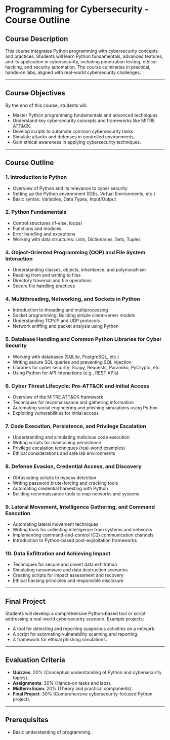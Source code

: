 # Programming for Cybersecurity - Course Outline

## Course Description

This course integrates Python programming with cybersecurity concepts and practices. Students will learn Python fundamentals, advanced features, and its application in cybersecurity, including penetration testing, ethical hacking, and security automation. The course culminates in practical, hands-on labs, aligned with real-world cybersecurity challenges.

---

## Course Objectives

By the end of this course, students will:

- Master Python programming fundamentals and advanced techniques.
- Understand key cybersecurity concepts and frameworks like MITRE ATT&CK.
- Develop scripts to automate common cybersecurity tasks.
- Simulate attacks and defenses in controlled environments.
- Gain ethical awareness in applying cybersecurity techniques.

---

## Course Outline

### 1. Introduction to Python

- Overview of Python and its relevance to cyber security
- Setting up the Python environment (IDEs, Virtual Environments, etc.)
- Basic syntax: Variables, Data Types, Input/Output

### 2. Python Fundamentals

- Control structures (if-else, loops)
- Functions and modules
- Error handling and exceptions
- Working with data structures: Lists, Dictionaries, Sets, Tuples

### 3. Object-Oriented Programming (OOP) and File System Interaction

- Understanding classes, objects, inheritance, and polymorphism
- Reading from and writing to files
- Directory traversal and file operations
- Secure file handling practices

### 4. Multithreading, Networking, and Sockets in Python

- Introduction to threading and multiprocessing
- Socket programming: Building simple client-server models
- Understanding TCP/IP and UDP protocols
- Network sniffing and packet analysis using Python

### 5. Database Handling and Common Python Libraries for Cyber Security

- Working with databases (SQLite, PostgreSQL, etc.)
- Writing secure SQL queries and preventing SQL injection
- Libraries for cyber security: Scapy, Requests, Paramiko, PyCrypto, etc.
- Using Python for API interactions (e.g., REST APIs)

### 6. Cyber Threat Lifecycle: Pre-ATT&CK and Initial Access

- Overview of the MITRE ATT&CK framework
- Techniques for reconnaissance and gathering information
- Automating social engineering and phishing simulations using Python
- Exploiting vulnerabilities for initial access

### 7. Code Execution, Persistence, and Privilege Escalation

- Understanding and simulating malicious code execution
- Writing scripts for maintaining persistence
- Privilege escalation techniques (real-world examples)
- Ethical considerations and safe lab environments

### 8. Defense Evasion, Credential Access, and Discovery

- Obfuscating scripts to bypass detection
- Writing password brute-forcing and cracking tools
- Automating credential harvesting with Python
- Building reconnaissance tools to map networks and systems

### 9. Lateral Movement, Intelligence Gathering, and Command Execution

- Automating lateral movement techniques
- Writing tools for collecting intelligence from systems and networks
- Implementing command-and-control (C2) communication channels
- Introduction to Python-based post-exploitation frameworks

### 10. Data Exfiltration and Achieving Impact

- Techniques for secure and covert data exfiltration
- Simulating ransomware and data destruction scenarios
- Creating scripts for impact assessment and recovery
- Ethical hacking principles and responsible disclosure

---

## Final Project

Students will develop a comprehensive Python-based tool or script addressing a real-world cybersecurity scenario. Example projects:

- A tool for detecting and reporting suspicious activities on a network.
- A script for automating vulnerability scanning and reporting.
- A framework for ethical phishing simulations.

---

## Evaluation Criteria

- **Quizzes**: 20% (Conceptual understanding of Python and cybersecurity topics).
- **Assignments**: 30% (Hands-on tasks and labs).
- **Midterm Exam**: 20% (Theory and practical components).
- **Final Project**: 30% (Comprehensive cybersecurity-focused Python project).

---

## Prerequisites

- Basic understanding of programming.

